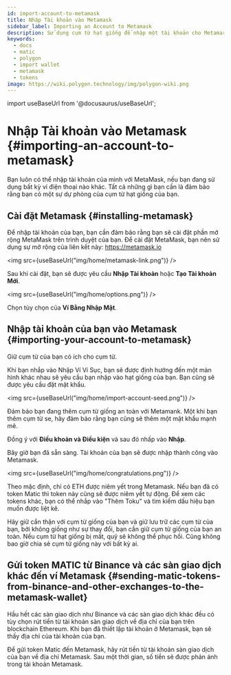 ```yaml
---
id: import-account-to-metamask
title: Nhập Tài khoản vào Metamask
sidebar_label: Importing an Account to Metamask
description: Sử dụng cụm từ hạt giống để nhập một tài khoản cho Metamark.
keywords:
  - docs
  - matic
  - polygon
  - import wallet
  - metamask
  - tokens
image: https://wiki.polygon.technology/img/polygon-wiki.png
---
```

import useBaseUrl from '@docusaurus/useBaseUrl';

# Nhập Tài khoản vào Metamask {#importing-an-account-to-metamask}

Bạn luôn có thể nhập tài khoản của mình với MetaMask, nếu bạn đang sử dụng bất kỳ ví điện thoại nào khác. Tất cả những gì bạn cần là đảm bảo rằng bạn có một sự dự phòng của cụm từ hạt giống của bạn.

## Cài đặt Metamask {#installing-metamask}

Để nhập tài khoản của bạn, bạn cần đảm bảo rằng bạn sẽ cài đặt phần mở rộng MetaMask trên trình duyệt của bạn. Để cài đặt MetaMask, bạn nên sử dụng sự mở rộng của liên kết này: https://metamask.io

<img src={useBaseUrl("img/home/metamask-link.png")} />

Sau khi cài đặt, bạn sẽ được yêu cầu **Nhập Tài khoản** hoặc **Tạo Tài khoản Mới**.

<img src={useBaseUrl("img/home/options.png")} />

Chọn tùy chọn của **Ví Bằng Nhập Mật**.

## Nhập tài khoản của bạn vào Metamask {#importing-your-account-to-metamask}

Giữ cụm từ của bạn có ích cho cụm từ.

Khi bạn nhắp vào Nhập Ví Ví Sục, bạn sẽ được định hướng đến một màn hình khác nhau sẽ yêu cầu bạn nhập vào hạt giống của bạn. Bạn cũng sẽ được yêu cầu đặt mật khẩu.

<img src={useBaseUrl("img/home/import-account-seed.png")} />

Đảm bảo bạn đang thêm cụm từ giống an toàn với Metamank. Một khi bạn thêm cụm từ se, hãy đảm bảo rằng bạn cũng sẽ thêm một mật khẩu mạnh mẽ.

Đồng ý với **Điều khoản và Điều kiện** và sau đó nhấp vào **Nhập**.

Bây giờ bạn đã sẵn sàng. Tài khoản của bạn sẽ được nhập thành công vào Metamask.

<img src={useBaseUrl("img/home/congratulations.png")} />

Theo mặc định, chỉ có ETH được niêm yết trong Metamask. Nếu bạn đã có token Matic thì token này cũng sẽ được niêm yết tự động. Để xem các tokens khác, bạn có thể nhắp vào "Thêm Toku" và tìm kiếm dấu hiệu bạn muốn được liệt kê.

Hãy giữ cẩn thận với cụm từ giống của bạn và giữ lưu trữ các cụm từ của bạn, bởi không giống như sự thay đổi, bạn cần giữ cụm từ giống của bạn an toàn. Nếu cụm từ hạt giống bị mất, quỹ sẽ không thể phục hồi. Cũng không bao giờ chia sẻ cụm từ giống này với bất kỳ ai.

## Gửi token MATIC từ Binance và các sàn giao dịch khác đến ví Metamask {#sending-matic-tokens-from-binance-and-other-exchanges-to-the-metamask-wallet}

Hầu hết các sàn giao dịch như Binance và các sàn giao dịch khác đều có tùy chọn rút tiền từ tài khoản sàn giao dịch về địa chỉ của bạn trên blockchain Ethereum. Khi bạn đã thiết lập tài khoản ở Metamask, bạn sẽ thấy địa chỉ của tài khoản của bạn.

Để gửi token Matic đến Metamask, hãy rút tiền từ tài khoản sàn giao dịch của bạn về địa chỉ Metamask. Sau một thời gian, số tiền sẽ được phản ánh trong tài khoản Metamask.